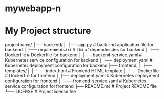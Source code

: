 # mywebapp-n

# My Project structure

projectname/
├── backend/
│   ├── app.py                    #  back end application file for backend
│   ├── requirements.txt          # List of dependencies for backend
│   ├── Dockerfile                # Dockerfile for backend
│   ├── backend-service.yaml      # Kubernetes service configuration for backend
│   └── deployment.yaml           # Kubernetes deployment configuration for backend
├── frontend/
│   ├── templates/
│   │   └── index.html            # Frontend HTML template
│   ├── Dockerfile                # Dockerfile for frontend
│   ├── deployment.yaml           # Kubernetes deployment configuration for frontend
│   └── frontend-service.yaml     # Kubernetes service configuration for frontend
├── README.md                     # Project README file
└── LICENSE                       # Project license file
